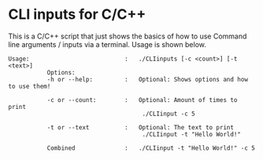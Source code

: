 # CLI inputs for C/C++
This is a C/C++ script that just shows the basics of how to use Command line arguments / inputs via a terminal. Usage is shown below.
```
Usage:                           :   ./CLIinputs [-c <count>] [-t <text>] 
           Options:
           -h or --help:         :   Optional: Shows options and how to use them!

           -c or --count:        :   Optional: Amount of times to print
                                      ./CLIinput -c 5

           -t or --text          :   Optional: The text to print
                                      ./CLIinput -t "Hello World!"
                                      
           Combined              :   ./CLIinput -t "Hello World!" -c 5           
```
